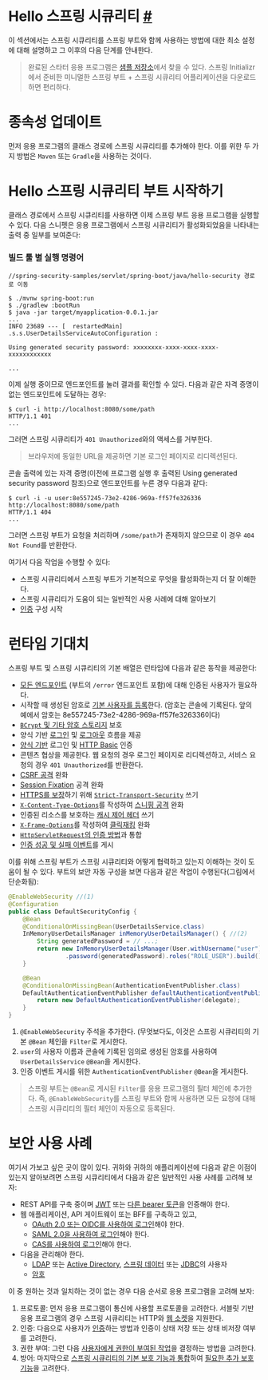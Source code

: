 # Hello 스프링 시큐리티 [#](https://docs.spring.io/spring-security/reference/servlet/getting-started.html)

이 섹션에서는 스프링 시큐리티를 스프링 부트와 함께 사용하는 방법에 대한 최소 설정에 대해 설명하고 그 이후의 다음 단계를 안내한다.

> 완료된 스타터 응용 프로그램은 [샘플 저장소](https://github.com/spring-projects/spring-security-samples/tree/main/servlet/spring-boot/java/hello-security)에서 찾을 수 있다. 스프링 Initializr에서 준비한 미니멀한 스프링 부트 + 스프링 시큐리티 어플리케이션을 다운로드하면 편리하다.

# 종속성 업데이트

먼저 응용 프로그램의 클래스 경로에 스프링 시큐리티를 추가해야 한다. 이를 위한 두 가지 방법은 `Maven` 또는 `Gradle`을 사용하는 것이다.

# Hello 스프링 시큐리티 부트 시작하기

클래스 경로에서 스프링 시큐리티를 사용하면 이제 스프링 부트 응용 프로그램을 실행할 수 있다. 다음 스니펫은 응용 프로그램에서 스프링 시큐리티가 활성화되었음을 나타내는 출력 중 일부를 보여준다:

### 빌드 툴 별 실행 명령어

```
//spring-security-samples/servlet/spring-boot/java/hello-security 경로로 이동

$ ./mvnw spring-boot:run
$ ./gradlew :bootRun
$ java -jar target/myapplication-0.0.1.jar
...
INFO 23689 --- [  restartedMain] .s.s.UserDetailsServiceAutoConfiguration :

Using generated security password: xxxxxxxx-xxxx-xxxx-xxxx-xxxxxxxxxxxx

...
```

이제 실행 중이므로 엔드포인트를 눌러 결과를 확인할 수 있다. 다음과 같은 자격 증명이 없는 엔드포인트에 도달하는 경우:

```
$ curl -i http://localhost:8080/some/path
HTTP/1.1 401
...
```

그러면 스프링 시큐리티가 `401 Unauthorized`와의 액세스를 거부한다.

> 브라우저에 동일한 URL을 제공하면 기본 로그인 페이지로 리디렉션된다.

콘솔 출력에 있는 자격 증명(이전에 프로그램 실행 후 출력된 Using generated security password 참조)으로 엔드포인트를 누른 경우 다음과 같다:

```
$ curl -i -u user:8e557245-73e2-4286-969a-ff57fe326336 http://localhost:8080/some/path
HTTP/1.1 404
...
```

그러면 스프링 부트가 요청을 처리하며 `/some/path`가 존재하지 않으므로 이 경우 `404 Not Found`를 반환한다.

여기서 다음 작업을 수행할 수 있다:

- 스프링 시큐리티에서 스프링 부트가 기본적으로 무엇을 활성화하는지 더 잘 이해한다.
- 스프링 시큐리티가 도움이 되는 일반적인 사용 사례에 대해 알아보기
- [인증](https://docs.spring.io/spring-security/reference/servlet/authentication/index.html) 구성 시작

# 런타임 기대치

스프링 부트 및 스프링 시큐리티의 기본 배열은 런타임에 다음과 같은 동작을 제공한다:

- [모든 엔드포인트](https://docs.spring.io/spring-security/reference/servlet/authorization/authorize-http-requests.html) (부트의 `/error` 엔드포인트 포함)에 대해 인증된 사용자가 필요하다.
- 시작할 때 생성된 암호로 [기본 사용자를 등록](https://docs.spring.io/spring-security/reference/servlet/authentication/passwords/user-details-service.html)한다. (암호는 콘솔에 기록된다. 앞의 예에서 암호는 8e557245-73e2-4286-969a-ff57fe326336이다)
- [`BCrypt` 및 기타 암호 스토리지](https://docs.spring.io/spring-security/reference/servlet/authentication/passwords/password-encoder.html) 보호
- 양식 기반 [로그인](https://docs.spring.io/spring-security/reference/servlet/authentication/passwords/form.html) 및 [로그아웃](https://docs.spring.io/spring-security/reference/servlet/authentication/logout.html) 흐름을 제공
- [양식 기반](https://docs.spring.io/spring-security/reference/servlet/authentication/passwords/form.html) 로그인 및 [HTTP Basic](https://docs.spring.io/spring-security/reference/servlet/authentication/passwords/basic.html) 인증
- 콘텐츠 협상을 제공한다. 웹 요청의 경우 로그인 페이지로 리디렉션하고, 서비스 요청의 경우 `401 Unauthorized`를 반환한다.
- [CSRF 공격](https://docs.spring.io/spring-security/reference/servlet/exploits/csrf.html) 완화
- [Session Fixation](https://docs.spring.io/spring-security/reference/servlet/authentication/session-management.html#ns-session-fixation) 공격 완화
- [HTTPS를 보장](https://en.wikipedia.org/wiki/HTTP_Strict_Transport_Security)하기 위해 [`Strict-Transport-Security`](https://docs.spring.io/spring-security/reference/servlet/exploits/headers.html#servlet-headers-hsts) 쓰기
- [`X-Content-Type-Options`](https://docs.spring.io/spring-security/reference/servlet/exploits/headers.html#servlet-headers-content-type-options)를 작성하여 [스니핑 공격](https://cheatsheetseries.owasp.org/cheatsheets/HTTP_Headers_Cheat_Sheet.html#x-content-type-options) 완화
- 인증된 리소스를 보호하는 [캐시 제어 헤더](https://docs.spring.io/spring-security/reference/servlet/exploits/headers.html#servlet-headers-cache-control) 쓰기
- [`X-Frame-Options`](https://docs.spring.io/spring-security/reference/servlet/exploits/headers.html#servlet-headers-frame-options)를 작성하여 [클릭재킹](https://cheatsheetseries.owasp.org/cheatsheets/HTTP_Headers_Cheat_Sheet.html#x-frame-options) 완화
- [`HttpServletRequest`의 인증 방법](https://docs.spring.io/spring-security/reference/servlet/integrations/servlet-api.html)과 통합
- [인증 성공 및 실패 이벤트](https://docs.spring.io/spring-security/reference/servlet/authentication/events.html)를 게시

이를 위해 스프링 부트가 스프링 시큐리티와 어떻게 협력하고 있는지 이해하는 것이 도움이 될 수 있다. 부트의 보안 자동 구성을 보면 다음과 같은 작업이 수행된다(그림에서 단순화됨):

```java
@EnableWebSecurity //(1)
@Configuration
public class DefaultSecurityConfig {
    @Bean
    @ConditionalOnMissingBean(UserDetailsService.class)
    InMemoryUserDetailsManager inMemoryUserDetailsManager() { //(2)
        String generatedPassword = // ...;
        return new InMemoryUserDetailsManager(User.withUsername("user")
                .password(generatedPassword).roles("ROLE_USER").build());
    }

    @Bean
    @ConditionalOnMissingBean(AuthenticationEventPublisher.class)
    DefaultAuthenticationEventPublisher defaultAuthenticationEventPublisher(ApplicationEventPublisher delegate) { //(3)
        return new DefaultAuthenticationEventPublisher(delegate);
    }
}
```

1. `@EnableWebSecurity` 주석을 추가한다. (무엇보다도, 이것은 스프링 시큐리티의 기본 `@Bean` 체인을 `Filter`로 게시한다.
2. `user`의 사용자 이름과 콘솔에 기록된 임의로 생성된 암호를 사용하여 `UserDetailsService` `@Bean`을 게시한다.
3. 인증 이벤트 게시를 위한 `AuthenticationEventPublisher` `@Bean`을 게시한다.

> 스프링 부트는 `@Bean`로 게시된 `Filter`를 응용 프로그램의 필터 체인에 추가한다. 즉, `@EnableWebSecurity`를 스프링 부트와 함께 사용하면 모든 요청에 대해 스프링 시큐리티의 필터 체인이 자동으로 등록된다.

# 보안 사용 사례

여기서 가보고 싶은 곳이 많이 있다. 귀하와 귀하의 애플리케이션에 다음과 같은 이점이 있는지 알아보려면 스프링 시큐리티에서 다음과 같은 일반적인 사용 사례를 고려해 보자:

- REST API를 구축 중이며 [JWT](https://docs.spring.io/spring-security/reference/servlet/oauth2/resource-server/jwt.html) 또는 [다른 bearer 토큰](https://docs.spring.io/spring-security/reference/servlet/oauth2/resource-server/opaque-token.html)을 인증해야 한다.
- 웹 애플리케이션, API 게이트웨이 또는 BFF를 구축하고 있고,
  - [OAuth 2.0 또는 OIDC를 사용하여 로그인](https://docs.spring.io/spring-security/reference/servlet/oauth2/login/core.html)해야 한다.
  - [SAML 2.0을 사용하여 로그인](https://docs.spring.io/spring-security/reference/servlet/saml2/login/index.html)해야 한다.
  - [CAS를 사용하여 로그인](https://docs.spring.io/spring-security/reference/servlet/authentication/cas.html)해야 한다.
- 다음을 관리해야 한다.
  - [LDAP](https://docs.spring.io/spring-security/reference/servlet/authentication/passwords/ldap.html) 또는 [Active Directory](https://docs.spring.io/spring-security/reference/servlet/authentication/passwords/ldap.html#_active_directory), [스프링 데이터](https://docs.spring.io/spring-security/reference/servlet/integrations/data.html) 또는 [JDBC](https://docs.spring.io/spring-security/reference/servlet/authentication/passwords/jdbc.html)의 사용자
  - [암호](https://docs.spring.io/spring-security/reference/servlet/authentication/passwords/storage.html)

이 중 원하는 것과 일치하는 것이 없는 경우 다음 순서로 응용 프로그램을 고려해 보자:

1. 프로토콜: 먼저 응용 프로그램이 통신에 사용할 프로토콜을 고려한다. 서블릿 기반 응용 프로그램의 경우 스프링 시큐리티는 HTTP와 [웹 소켓](https://docs.spring.io/spring-security/reference/servlet/integrations/websocket.html)을 지원한다.
2. 인증: 다음으로 사용자가 [인증](https://docs.spring.io/spring-security/reference/servlet/authentication/index.html)하는 방법과 인증이 상태 저장 또는 상태 비저장 여부를 고려한다.
3. 권한 부여: 그런 다음 [사용자에게 권한이 부여된 작업](https://docs.spring.io/spring-security/reference/servlet/authorization/index.html)을 결정하는 방법을 고려한다.
4. 방어: 마지막으로 [스프링 시큐리티의 기본 보호 기능과 통합](https://docs.spring.io/spring-security/reference/servlet/exploits/csrf.html#csrf-considerations)하여 [필요한 추가 보호 기능](https://docs.spring.io/spring-security/reference/servlet/exploits/headers.html)을 고려한다.